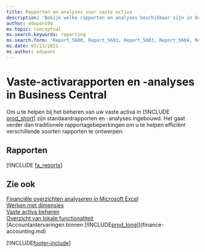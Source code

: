 ```yaml
---
title: Rapporten en analyses voor vaste activa
description: 'Bekijk welke rapporten en analyses beschikbaar zijn in de standaardversie van Business Central, zodat u uw vaste activa kunt volgen.'
author: edupont04
ms.topic: conceptual
ms.search.keywords: reporting
ms.search.form: 'Report_5600, Report_5601, Report_5603, Report_5604, Report_5605, Report_5606, Report_5607, Report_5608, Report_5610'
ms.date: 07/13/2021
ms.author: edupont
---
```

# <a name="fixed-assets-reports-and-analytics-in-business-central"></a><a name="fixed-assets-reports-and-analytics-in-business-central"></a>Vaste-activarapporten en -analyses in Business Central

Om u te helpen bij het beheren van uw vaste activa in [!INCLUDE [prod_short](includes/prod_short.md)] zijn standaardrapporten en -analyses ingebouwd. Het gaat verder dan traditionele rapportagebeperkingen om u te helpen efficiënt verschillende soorten rapporten te ontwerpen.  

## <a name="reports"></a><a name="reports"></a>Rapporten
[!INCLUDE [fa_reports](includes/fa-reports-include.md)]


## <a name="see-also"></a><a name="see-also"></a>Zie ook

[Financiële overzichten analyseren in Microsoft Excel](finance-analyze-excel.md)  
[Werken met dimensies](finance-dimensions.md)  
[Vaste activa beheren](fa-manage.md)  
[Overzicht van lokale functionaliteit](about-localization.md)  
[Accountantervaringen binnen [!INCLUDE[prod_long](includes/prod_long.md)]](finance-accounting.md)  


[!INCLUDE[footer-include](includes/footer-banner.md)]
